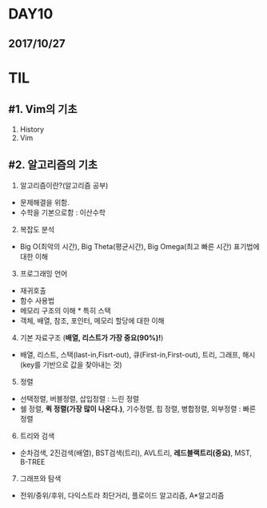 # DAY10

## 2017/10/27

# TIL

## #1\. Vim의 기초

1. History
2. Vim

## #2\. 알고리즘의 기초

1. 알고리즘이란?(알고리즘 공부)

  - 문제해결을 위함.
  - 수학을 기본으로함 : 이산수학

2. 복잡도 분석

  - Big O(최악의 시간), Big Theta(평균시간), Big Omega(최고 빠른 시간) 표기법에 대한 이해

3. 프로그래밍 언어
  - 재귀호출
  - 함수 사용법
  - 메모리 구조의 이해 * 특히 스택
  - 객체, 배열, 참조, 포인터, 메모리 할당에 대한 이해

4. 기본 자료구조 (**배열, 리스트가 가장 중요(90%)!**)
  - 배열, 리스트, 스택(last-in,Fisrt-out), 큐(First-in,First-out), 트리, 그래프, 해시(key를 기반으로 값을 찾아내는 것)

5. 정렬
  - 선택정렬, 버블정렬, 삽입정렬 : 느린 정렬
  - 쉘 정렬, **퀵 정렬(가장 많이 나온다.)**, 기수정렬, 힙 정렬, 병합정렬, 외부정렬 : 빠른 정렬

6. 트리와 검색
  - 순차검색, 2진검색(배열), BST검색(트리), AVL트리, **레드블랙트리(중요)**, MST, B-TREE

7. 그래프와 탐색
  - 전위/중위/후위, 다익스트라 최단거리, 플로이드 알고리즘, A*알고리즘
  
